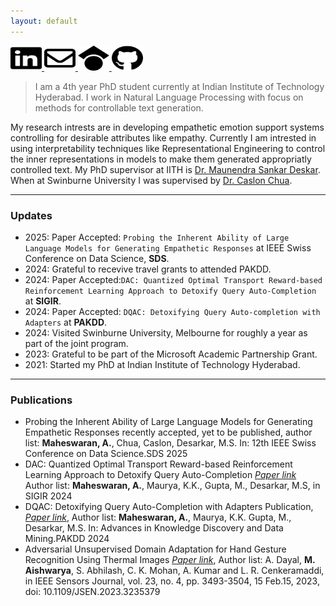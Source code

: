 ```yaml
---
layout: default
---
```

<a href="https://www.linkedin.com/in/aishwaryamdm/">
<img src="assets/img/linkedin-brands.svg" alt="linkedin_icon" width="50" height="40">
</a>
<a href="mailto:ao21resch11002@iith.ac.in">
<img src="assets/img/envelope-regular.svg" alt="mail_icon" width="50" height="40">
</a>
<a href="https://scholar.google.com/citations?user=YbyzuEEAAAAJ&hl=en">
<img src="assets/img/google-scholar-brands.svg" alt="scholar_icon" width="50" height="40">
</a>
<a href="https://github.com/Quartz14">
<img src="assets/img/github-brands.svg" alt="github_icon" width="50" height="40">
</a>


> I am a 4th year PhD student currently at Indian Institute of Technology Hyderabad. I work in Natural Language Processing with focus on methods for controllable text generation.

My research intrests are in developing empathetic emotion support systems controlling for desirable attributes like empathy. Currently I am intrested in using interpretability techniques like Representational Engineering to control the inner representations in models to make them generated appropriatly controlled text. My PhD supervisor at IITH is [Dr. Maunendra Sankar Deskar](https://people.iith.ac.in/maunendra/index.html). When at Swinburne University I was supervised by [Dr. Caslon Chua](https://experts.swinburne.edu.au/1025-caslon-chua).  

* * *
### Updates
* 2025: Paper Accepted: `Probing the Inherent Ability of Large Language Models for Generating Empathetic Responses` at IEEE Swiss Conference on Data Science, **SDS**.
* 2024: Grateful to recevive travel grants to attended PAKDD.
* 2024: Paper Accepted:`DAC: Quantized Optimal Transport Reward-based Reinforcement Learning Approach to Detoxify Query Auto-Completion` at **SIGIR**.
* 2024: Paper Accepted: `DQAC: Detoxifying Query Auto-completion with Adapters` at **PAKDD**.
* 2024: Visited Swinburne University, Melbourne for roughly a year as part of the joint program.
* 2023: Grateful to be part of the Microsoft Academic Partnership Grant.
* 2021: Started my PhD at Indian Institute of Technology Hyderabad.

* * * *
### Publications
* Probing the Inherent Ability of Large Language Models for Generating Empathetic Responses recently accepted, yet to be published, author list: **Maheswaran, A.**, Chua, Caslon, Desarkar, M.S. In: 12th IEEE Swiss Conference on Data Science.SDS 2025
* DAC: Quantized Optimal Transport Reward-based Reinforcement Learning Approach to Detoxify Query Auto-Completion [*Paper link*](https://dl.acm.org/doi/pdf/10.1145/3626772.3657779) Author list: **Maheswaran, A.**, Maurya, K.K., Gupta, M., Desarkar, M.S, in SIGIR 2024
* DQAC: Detoxifying Query Auto-Completion with Adapters Publication, [*Paper link*](https://link.springer.com/chapter/10.1007/978-981-97-2266-2_9), Author list: **Maheswaran, A.**, Maurya, K.K. Gupta, M., Desarkar, M.S. In: Advances in Knowledge Discovery and Data Mining.PAKDD 2024
* Adversarial Unsupervised Domain Adaptation for Hand Gesture Recognition Using Thermal Images [*Paper link*](https://ieeexplore.ieee.org/iel7/7361/4427201/10017178.pdf), Author list: A. Dayal, **M. Aishwarya**, S. Abhilash, C. K. Mohan, A. Kumar and L. R. Cenkeramaddi, in IEEE Sensors Journal, vol. 23, no. 4, pp. 3493-3504, 15 Feb.15, 2023, doi: 10.1109/JSEN.2023.3235379
